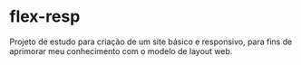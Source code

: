 # flex-resp
Projeto de estudo para criação de um site básico e responsivo, para fins de aprimorar meu conhecimento com o modelo de layout web.
